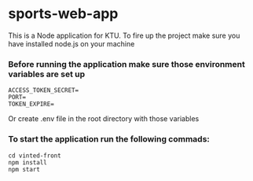 # sports-web-app
This is a Node application for KTU.
To fire up the project make sure you have installed node.js on your machine
### Before running the application make sure those environment variables are set up
```
ACCESS_TOKEN_SECRET=
PORT=
TOKEN_EXPIRE=
```
Or create .env file in the root directory with those variables
### To start the application run the following commads:
```
cd vinted-front
npm install
npm start
```